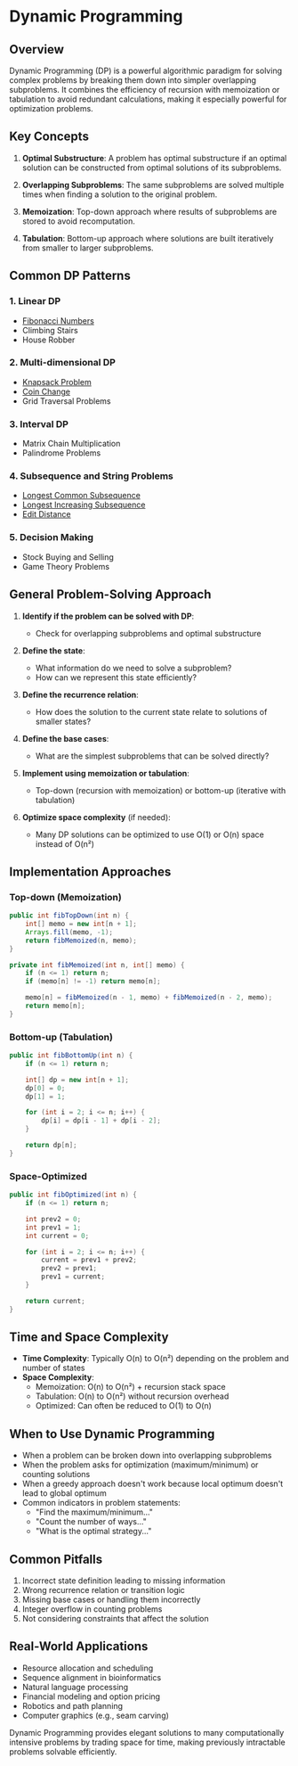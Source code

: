 # Dynamic Programming

## Overview

Dynamic Programming (DP) is a powerful algorithmic paradigm for solving complex problems by breaking them down into simpler overlapping subproblems. It combines the efficiency of recursion with memoization or tabulation to avoid redundant calculations, making it especially powerful for optimization problems.

## Key Concepts

1. **Optimal Substructure**: A problem has optimal substructure if an optimal solution can be constructed from optimal solutions of its subproblems.

2. **Overlapping Subproblems**: The same subproblems are solved multiple times when finding a solution to the original problem.

3. **Memoization**: Top-down approach where results of subproblems are stored to avoid recomputation.

4. **Tabulation**: Bottom-up approach where solutions are built iteratively from smaller to larger subproblems.

## Common DP Patterns

### 1. Linear DP
- [Fibonacci Numbers](fibonacci.md)
- Climbing Stairs
- House Robber

### 2. Multi-dimensional DP
- [Knapsack Problem](knapsack.md)
- [Coin Change](coin-change.md)
- Grid Traversal Problems

### 3. Interval DP
- Matrix Chain Multiplication
- Palindrome Problems

### 4. Subsequence and String Problems
- [Longest Common Subsequence](longest-common-subsequence.md)
- [Longest Increasing Subsequence](longest-increasing-subsequence.md)
- [Edit Distance](edit-distance.md)

### 5. Decision Making
- Stock Buying and Selling
- Game Theory Problems

## General Problem-Solving Approach

1. **Identify if the problem can be solved with DP**:
   - Check for overlapping subproblems and optimal substructure

2. **Define the state**:
   - What information do we need to solve a subproblem?
   - How can we represent this state efficiently?

3. **Define the recurrence relation**:
   - How does the solution to the current state relate to solutions of smaller states?

4. **Define the base cases**:
   - What are the simplest subproblems that can be solved directly?

5. **Implement using memoization or tabulation**:
   - Top-down (recursion with memoization) or bottom-up (iterative with tabulation)

6. **Optimize space complexity** (if needed):
   - Many DP solutions can be optimized to use O(1) or O(n) space instead of O(n²)

## Implementation Approaches

### Top-down (Memoization)

```java
public int fibTopDown(int n) {
    int[] memo = new int[n + 1];
    Arrays.fill(memo, -1);
    return fibMemoized(n, memo);
}

private int fibMemoized(int n, int[] memo) {
    if (n <= 1) return n;
    if (memo[n] != -1) return memo[n];

    memo[n] = fibMemoized(n - 1, memo) + fibMemoized(n - 2, memo);
    return memo[n];
}
```

### Bottom-up (Tabulation)

```java
public int fibBottomUp(int n) {
    if (n <= 1) return n;

    int[] dp = new int[n + 1];
    dp[0] = 0;
    dp[1] = 1;

    for (int i = 2; i <= n; i++) {
        dp[i] = dp[i - 1] + dp[i - 2];
    }

    return dp[n];
}
```

### Space-Optimized

```java
public int fibOptimized(int n) {
    if (n <= 1) return n;

    int prev2 = 0;
    int prev1 = 1;
    int current = 0;

    for (int i = 2; i <= n; i++) {
        current = prev1 + prev2;
        prev2 = prev1;
        prev1 = current;
    }

    return current;
}
```

## Time and Space Complexity

- **Time Complexity**: Typically O(n) to O(n²) depending on the problem and number of states
- **Space Complexity**: 
  - Memoization: O(n) to O(n²) + recursion stack space
  - Tabulation: O(n) to O(n²) without recursion overhead
  - Optimized: Can often be reduced to O(1) to O(n)

## When to Use Dynamic Programming

- When a problem can be broken down into overlapping subproblems
- When the problem asks for optimization (maximum/minimum) or counting solutions
- When a greedy approach doesn't work because local optimum doesn't lead to global optimum
- Common indicators in problem statements:
  - "Find the maximum/minimum..."
  - "Count the number of ways..."
  - "What is the optimal strategy..."

## Common Pitfalls

1. Incorrect state definition leading to missing information
2. Wrong recurrence relation or transition logic
3. Missing base cases or handling them incorrectly
4. Integer overflow in counting problems
5. Not considering constraints that affect the solution

## Real-World Applications

- Resource allocation and scheduling
- Sequence alignment in bioinformatics
- Natural language processing
- Financial modeling and option pricing
- Robotics and path planning
- Computer graphics (e.g., seam carving)

Dynamic Programming provides elegant solutions to many computationally intensive problems by trading space for time, making previously intractable problems solvable efficiently.
